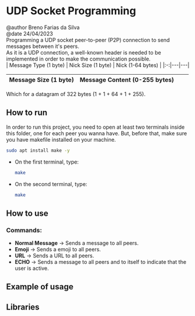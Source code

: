 
# UDP Socket Programming
@author Breno Farias da Silva    
@date 24/04/2023  
Programming a UDP socket peer-to-peer (P2P) connection to send messages between it's peers.  
As it is a UDP connection, a well-known header is needed to be implemented in order to make the communication possible.  
| Message Type (1 byte) | Nick Size (1 byte) | Nick (1-64 bytes) |
|:-:|---|---|

| Message Size (1 byte) | Message Content (0-255 bytes) | | |
|--:|---|---|---|  

Which for a datagram of 322 bytes (1 + 1 + 64 + 1 + 255).

## How to run
In order to run this project, you need to open at least two terminals inside this folder, one for each peer you wanna have.
But, before that, make sure you have makefile installed on your machine.
```bash
sudo apt install make -y
```
* On the first terminal, type:  
    ```bash
    make
    ```
- On the second terminal, type:  
    ```bash
    make
    ```
## How to use
### Commands:
- **Normal Message** -> Sends a message to all peers.
- **Emoji** -> Sends a emoji to all peers.
- **URL** -> Sends a URL to all peers.
- **ECHO** -> Sends a message to all peers and to itself to indicate that the user is active.

## Example of usage

## Libraries
